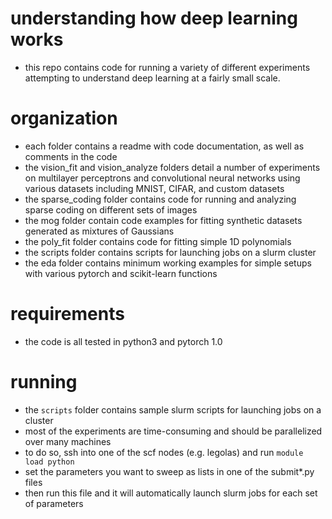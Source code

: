 # understanding how deep learning works
- this repo contains code for running a variety of different experiments attempting to understand deep learning at a fairly small scale.

# organization
- each folder contains a readme with code documentation, as well as comments in the code
- the vision_fit and vision_analyze folders detail a number of experiments on multilayer perceptrons and convolutional neural networks using various datasets including MNIST, CIFAR, and custom datasets
- the sparse_coding folder contains code for running and analyzing sparse coding on different sets of images
- the mog folder contain code examples for fitting synthetic datasets generated as mixtures of Gaussians
- the poly_fit folder contains code for fitting simple 1D polynomials
- the scripts folder contains scripts for launching jobs on a slurm cluster
- the eda folder contains minimum working examples for simple setups with various pytorch and scikit-learn functions

# requirements
- the code is all tested in python3 and pytorch 1.0

# running
- the `scripts` folder contains sample slurm scripts for launching jobs on a cluster
- most of the experiments are time-consuming and should be parallelized over many machines
- to do so, ssh into one of the scf nodes (e.g. legolas) and run ```module load python```
- set the parameters you want to sweep as lists in one of the submit*.py files
- then run this file and it will automatically launch slurm jobs for each set of parameters